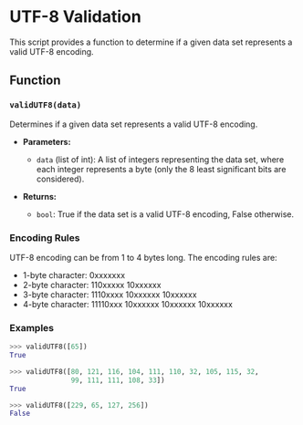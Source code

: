 # UTF-8 Validation

This script provides a function to determine if a given data set represents a valid UTF-8 encoding.

## Function

### `validUTF8(data)`

Determines if a given data set represents a valid UTF-8 encoding.

- **Parameters:**
  - `data` (list of int): A list of integers representing the data set, where each integer represents a byte (only the 8 least significant bits are considered).

- **Returns:**
  - `bool`: True if the data set is a valid UTF-8 encoding, False otherwise.

### Encoding Rules
UTF-8 encoding can be from 1 to 4 bytes long. The encoding rules are:
- 1-byte character: 0xxxxxxx
- 2-byte character: 110xxxxx 10xxxxxx
- 3-byte character: 1110xxxx 10xxxxxx 10xxxxxx
- 4-byte character: 11110xxx 10xxxxxx 10xxxxxx 10xxxxxx

### Examples

```python
>>> validUTF8([65])
True

>>> validUTF8([80, 121, 116, 104, 111, 110, 32, 105, 115, 32,
               99, 111, 111, 108, 33])
True

>>> validUTF8([229, 65, 127, 256])
False
